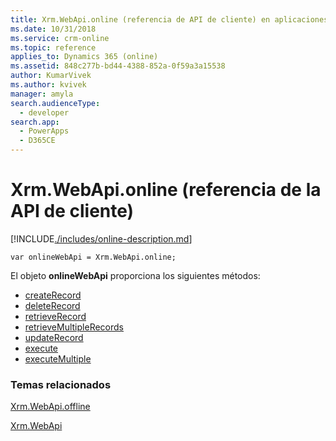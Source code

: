 ```yaml
---
title: Xrm.WebApi.online (referencia de API de cliente) en aplicaciones basadas en modelos | MicrosoftDocs
ms.date: 10/31/2018
ms.service: crm-online
ms.topic: reference
applies_to: Dynamics 365 (online)
ms.assetid: 848c277b-bd44-4388-852a-0f59a3a15538
author: KumarVivek
ms.author: kvivek
manager: amyla
search.audienceType:
  - developer
search.app:
  - PowerApps
  - D365CE
---
```

# <a name="xrmwebapionline-client-api-reference"></a>Xrm.WebApi.online (referencia de la API de cliente)



[!INCLUDE[./includes/online-description.md](./includes/online-description.md)] 

`var onlineWebApi = Xrm.WebApi.online;`

El objeto **onlineWebApi** proporciona los siguientes métodos:

- [createRecord](createRecord.md)
- [deleteRecord](deleteRecord.md)
- [retrieveRecord](retrieveRecord.md)
- [retrieveMultipleRecords](retrieveMultipleRecords.md)
- [updateRecord](updateRecord.md)
- [execute](execute.md)
- [executeMultiple](executeMultiple.md)

### <a name="related-topics"></a>Temas relacionados

[Xrm.WebApi.offline](offline.md)

[Xrm.WebApi](../xrm-webapi.md)




